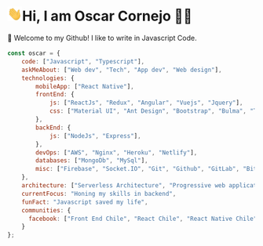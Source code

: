 # <img src="https://raw.githubusercontent.com/ABSphreak/ABSphreak/master/gifs/Hi.gif" width="30px">Hi, I am Oscar Cornejo 👨‍💻

🚀 Welcome to my Github! I like to write in Javascript Code.

```javascript
const oscar = {
    code: ["Javascript", "Typescript"],
    askMeAbout: ["Web dev", "Tech", "App dev", "Web design"],
    technologies: {
        mobileApp: ["React Native"],
        frontEnd: {
            js: ["ReactJs", "Redux", "Angular", "Vuejs", "Jquery"],
            css: ["Material UI", "Ant Design", "Bootstrap", "Bulma", "Tailwind CSS", "Styled Components"]
        },
        backEnd: {
            js: ["NodeJs", "Express"],
        },
        devOps: ["AWS", "Nginx", "Heroku", "Netlify"],
        databases: ["MongoDb", "MySql"],
        misc: ["Firebase", "Socket.IO", "Git", "Github", "GitLab", "Bitbucket"]
    },
    architecture: ["Serverless Architecture", "Progressive web applications", "Single page applications"],
    currentFocus: "Honing my skills in backend",
    funFact: "Javascript saved my life",
    communities: {
      facebook: ["Front End Chile", "React Chile", "React Native Chile", "Backend Chile"]
    }
};
```
